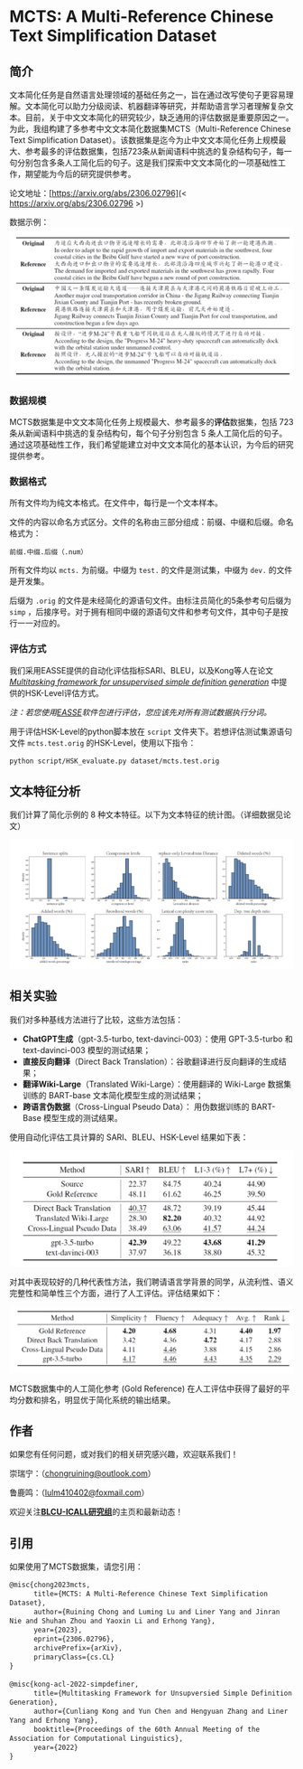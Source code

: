 # MCTS: A Multi-Reference Chinese Text Simplification Dataset

## 简介

文本简化任务是自然语言处理领域的基础任务之一，旨在通过改写使句子更容易理解。文本简化可以助力分级阅读、机器翻译等研究，并帮助语言学习者理解复杂文本。目前，关于中文文本简化的研究较少，缺乏通用的评估数据是重要原因之一。为此，我组构建了多参考中文文本简化数据集MCTS（Multi-Reference Chinese Text Simplification Dataset）。该数据集是迄今为止中文文本简化任务上规模最大、参考最多的评估数据集，包括723条从新闻语料中挑选的复杂结构句子，每一句分别包含多条人工简化后的句子。这是我们探索中文文本简化的一项基础性工作，期望能为今后的研究提供参考。

论文地址：[https://arxiv.org/abs/2306.02796](< https://arxiv.org/abs/2306.02796 >)

数据示例：
![alt 数据示例](./image/exp.png)

### 数据规模

MCTS数据集是中文文本简化任务上规模最大、参考最多的**评估**数据集，包括 723 条从新闻语料中挑选的复杂结构句，每个句子分别包含 5 条人工简化后的句子。通过这项基础性工作，我们希望能建立对中文文本简化的基本认识，为今后的研究提供参考。

### 数据格式

所有文件均为纯文本格式。在文件中，每行是一个文本样本。

文件的内容以命名方式区分。文件的名称由三部分组成：前缀、中缀和后缀。命名格式为：

```
前缀.中缀.后缀（.num）
```

所有文件均以 ``mcts.`` 为前缀。中缀为 ``test.`` 的文件是测试集，中缀为 ``dev.`` 的文件是开发集。

后缀为 ``.orig`` 的文件是未经简化的源语句文件。由标注员简化的5条参考句后缀为 ``simp`` ，后接序号。对于拥有相同中缀的源语句文件和参考句文件，其中句子是按行一一对应的。

### 评估方式

我们采用EASSE提供的自动化评估指标SARI、BLEU，以及Kong等人在论文[*Multitasking framework for unsupervised simple definition generation*](https://arxiv.org/abs/2203.12926) 中提供的HSK-Level评估方式。

*注：若您使用[EASSE](https://github.com/feralvam/easse)软件包进行评估，您应该先对所有测试数据执行分词。*

用于评估HSK-Level的python脚本放在 ``script`` 文件夹下。若想评估测试集源语句文件 ``mcts.test.orig`` 的HSK-Level，使用以下指令：

```sh
python script/HSK_evaluate.py dataset/mcts.test.orig
```

## 文本特征分析

我们计算了简化示例的 8 种文本特征。以下为文本特征的统计图。（详细数据见论文）

![alt 评测结果](./image/feature.png)

## 相关实验

我们对多种基线方法进行了比较，这些方法包括：

- **ChatGPT生成**（gpt-3.5-turbo, text-davinci-003）：使用 GPT-3.5-turbo 和 text-davinci-003 模型的测试结果；
- **直接反向翻译**（Direct Back Translation）：谷歌翻译进行反向翻译的生成结果；
- **翻译Wiki-Large**（Translated Wiki-Large）：使用翻译的 Wiki-Large 数据集训练的 BART-base 文本简化模型生成的测试结果；
- **跨语言伪数据**（Cross-Lingual Pseudo Data）： 用伪数据训练的 BART-Base 模型生成的测试结果。

使用自动化评估工具计算的 SARI、BLEU、HSK-Level 结果如下表：

![alt 评测结果](./image/result1.png)

对其中表现较好的几种代表性方法，我们聘请语言学背景的同学，从流利性、语义完整性和简单性三个方面，进行了人工评估。评估结果如下：

 ![alt 评测结果](./image/result2.png)

MCTS数据集中的人工简化参考 (Gold Reference) 在人工评估中获得了最好的平均分数和排名，明显优于简化系统的输出结果。

## 作者

如果您有任何问题，或对我们的相关研究感兴趣，欢迎联系我们！

崇瑞宁：（chongruining@outlook.com）

鲁鹿鸣：（lulm410402@foxmail.com）

欢迎关注[**BLCU-ICALL研究组**](< https://blcuicall.org >)的主页和最新动态！
 
## 引用

如果使用了MCTS数据集，请您引用：
```
@misc{chong2023mcts,
      title={MCTS: A Multi-Reference Chinese Text Simplification Dataset}, 
      author={Ruining Chong and Luming Lu and Liner Yang and Jinran Nie and Shuhan Zhou and Yaoxin Li and Erhong Yang},
      year={2023},
      eprint={2306.02796},
      archivePrefix={arXiv},
      primaryClass={cs.CL}
}

@misc{kong-acl-2022-simpdefiner,
      title={Multitasking Framework for Unsupversied Simple Definition Generation}, 
      author={Cunliang Kong and Yun Chen and Hengyuan Zhang and Liner Yang and Erhong Yang},
      booktitle={Proceedings of the 60th Annual Meeting of the Association for Computational Linguistics},     
      year={2022}
}
```

